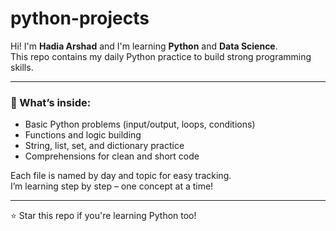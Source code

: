 # python-projects

Hi! I'm **Hadia Arshad** and I'm learning **Python** and **Data Science**.  
This repo contains my daily Python practice to build strong programming skills.

---

### 🎯 What’s inside:
- Basic Python problems (input/output, loops, conditions)
- Functions and logic building
- String, list, set, and dictionary practice
- Comprehensions for clean and short code

Each file is named by day and topic for easy tracking.  
I’m learning step by step – one concept at a time!

---

⭐ Star this repo if you're learning Python too!
